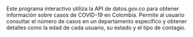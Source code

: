 Este programa interactivo utiliza la API de datos.gov.co para obtener información sobre casos de COVID-19 en Colombia. Permite al usuario consultar el número de casos en un departamento específico y obtener detalles como la edad de cada usuario, su estado y el tipo de contagio.
